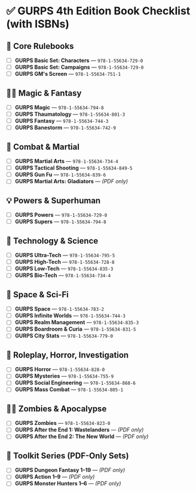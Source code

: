 # ✅ GURPS 4th Edition Book Checklist (with ISBNs)

## 📘 Core Rulebooks

- [ ] **GURPS Basic Set: Characters** — `978-1-55634-729-0`
- [ ] **GURPS Basic Set: Campaigns** — `978-1-55634-729-0`
- [ ] **GURPS GM's Screen** — `978-1-55634-751-1`

## 🧙‍♂️ Magic & Fantasy

- [ ] **GURPS Magic** — `978-1-55634-794-8`
- [ ] **GURPS Thaumatology** — `978-1-55634-801-3`
- [ ] **GURPS Fantasy** — `978-1-55634-744-3`
- [ ] **GURPS Banestorm** — `978-1-55634-742-9`

## 🥋 Combat & Martial

- [ ] **GURPS Martial Arts** — `978-1-55634-734-4`
- [ ] **GURPS Tactical Shooting** — `978-1-55634-849-5`
- [ ] **GURPS Gun Fu** — `978-1-55634-839-6`
- [ ] **GURPS Martial Arts: Gladiators** — _(PDF only)_

## 💡 Powers & Superhuman

- [ ] **GURPS Powers** — `978-1-55634-729-0`
- [ ] **GURPS Supers** — `978-1-55634-794-8`

## 🔬 Technology & Science

- [ ] **GURPS Ultra-Tech** — `978-1-55634-795-5`
- [ ] **GURPS High-Tech** — `978-1-55634-728-8`
- [ ] **GURPS Low-Tech** — `978-1-55634-835-3`
- [ ] **GURPS Bio-Tech** — `978-1-55634-734-4`

## 🌌 Space & Sci-Fi

- [ ] **GURPS Space** — `978-1-55634-783-2`
- [ ] **GURPS Infinite Worlds** — `978-1-55634-744-3`
- [ ] **GURPS Realm Management** — `978-1-55634-835-3`
- [ ] **GURPS Boardroom & Curia** — `978-1-55634-831-5`
- [ ] **GURPS City Stats** — `978-1-55634-779-0`

## 🧠 Roleplay, Horror, Investigation

- [ ] **GURPS Horror** — `978-1-55634-828-0`
- [ ] **GURPS Mysteries** — `978-1-55634-755-9`
- [ ] **GURPS Social Engineering** — `978-1-55634-868-6`
- [ ] **GURPS Mass Combat** — `978-1-55634-805-1`

## 🧟‍♂️ Zombies & Apocalypse

- [ ] **GURPS Zombies** — `978-1-55634-823-0`
- [ ] **GURPS After the End 1: Wastelanders** — _(PDF only)_
- [ ] **GURPS After the End 2: The New World** — _(PDF only)_

## 🎲 Toolkit Series (PDF-Only Sets)

- [ ] **GURPS Dungeon Fantasy 1–19** — _(PDF only)_
- [ ] **GURPS Action 1–9** — _(PDF only)_
- [ ] **GURPS Monster Hunters 1–6** — _(PDF only)_
